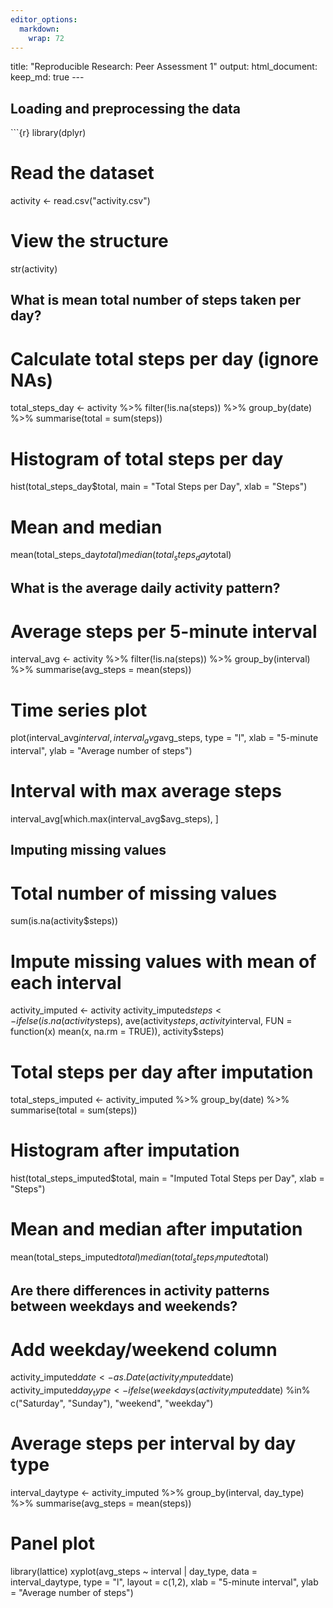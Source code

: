 ```yaml
---
editor_options: 
  markdown: 
    wrap: 72
---
```


title: "Reproducible Research: Peer Assessment 1" output: html_document:
keep_md: true ---

## Loading and preprocessing the data

\`\`\`{r} library(dplyr)

# Read the dataset

activity \<- read.csv("activity.csv")

# View the structure

str(activity)

## What is mean total number of steps taken per day?

# Calculate total steps per day (ignore NAs)

total_steps_day \<- activity %\>% filter(!is.na(steps)) %\>%
group_by(date) %\>% summarise(total = sum(steps))

# Histogram of total steps per day

hist(total_steps_day\$total, main = "Total Steps per Day", xlab =
"Steps")

# Mean and median

mean(total_steps_day$total)
median(total_steps_day$total)

## What is the average daily activity pattern?

# Average steps per 5-minute interval

interval_avg \<- activity %\>% filter(!is.na(steps)) %\>%
group_by(interval) %\>% summarise(avg_steps = mean(steps))

# Time series plot

plot(interval_avg$interval, interval_avg$avg_steps, type = "l", xlab =
"5-minute interval", ylab = "Average number of steps")

# Interval with max average steps

interval_avg[which.max(interval_avg\$avg_steps), ]

## Imputing missing values

# Total number of missing values

sum(is.na(activity\$steps))

# Impute missing values with mean of each interval

activity_imputed \<- activity
activity_imputed$steps <- ifelse(is.na(activity$steps),
ave(activity$steps, activity$interval, FUN = function(x) mean(x, na.rm =
TRUE)), activity\$steps)

# Total steps per day after imputation

total_steps_imputed \<- activity_imputed %\>% group_by(date) %\>%
summarise(total = sum(steps))

# Histogram after imputation

hist(total_steps_imputed\$total, main = "Imputed Total Steps per Day",
xlab = "Steps")

# Mean and median after imputation

mean(total_steps_imputed$total)
median(total_steps_imputed$total)

## Are there differences in activity patterns between weekdays and weekends?

# Add weekday/weekend column

activity_imputed$date <- as.Date(activity_imputed$date)
activity_imputed$day_type <- ifelse(weekdays(activity_imputed$date) %in%
c("Saturday", "Sunday"), "weekend", "weekday")

# Average steps per interval by day type

interval_daytype \<- activity_imputed %\>% group_by(interval, day_type)
%\>% summarise(avg_steps = mean(steps))

# Panel plot

library(lattice) xyplot(avg_steps \~ interval \| day_type, data =
interval_daytype, type = "l", layout = c(1,2), xlab = "5-minute
interval", ylab = "Average number of steps")
